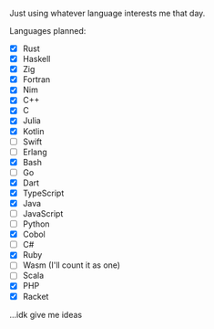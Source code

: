 Just using whatever language interests me that day.

Languages planned:

- [x] Rust
- [x] Haskell
- [x] Zig
- [x] Fortran
- [x] Nim
- [x] C++
- [x] C
- [x] Julia
- [x] Kotlin
- [ ] Swift
- [ ] Erlang
- [x] Bash
- [ ] Go
- [x] Dart
- [x] TypeScript
- [x] Java
- [ ] JavaScript
- [ ] Python
- [x] Cobol
- [ ] C#
- [x] Ruby
- [ ] Wasm (I'll count it as one)
- [ ] Scala
- [x] PHP
- [x] Racket

...idk give me ideas
